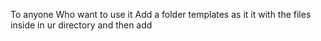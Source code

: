 To anyone Who want to use it Add a folder templates as it it with the files inside in ur directory and then add 
